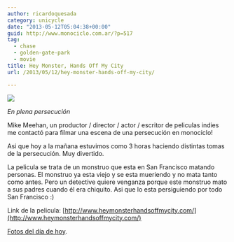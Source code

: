 ```yaml
---
author: ricardoquesada
category: unicycle
date: "2013-05-12T05:04:38+00:00"
guid: http://www.monociclo.com.ar/?p=517
tag:
  - chase
  - golden-gate-park
  - movie
title: Hey Monster, Hands Off My City
url: /2013/05/12/hey-monster-hands-off-my-city/

---
```

[![](https://lh5.googleusercontent.com/-WXXHcd6HMWw/UY8fVbEsE3I/AAAAAAAAufA/2MDsAvdZU5A/s400/P1000723-001.JPG)](https://picasaweb.google.com/111588202880883771967/HeyMonsterHandsOffMyCity#5876950491646923634)

*En plena persecución*

Mike Meehan, un productor / director / actor / escritor de peliculas indies me contactó para filmar una escena de una persecución en monociclo!

Asi que hoy a la mañana estuvimos como 3 horas haciendo distintas tomas de la persecución. Muy divertido.

La pelicula se trata de un monstruo que esta en San Francisco matando personas. El monstruo ya esta viejo y se esta mueriendo y no mata tanto como antes. Pero un detective quiere venganza porque este monstruo mato a sus padres cuando él era chiquito. Asi que lo esta persiguiendo por todo San Francisco :)

Link de la pelicula: [http://www.heymonsterhandsoffmycity.com/](http://www.heymonsterhandsoffmycity.com/)

[Fotos del día de hoy](https://photos.app.goo.gl/RazdunA1GkzzHeRy7).
